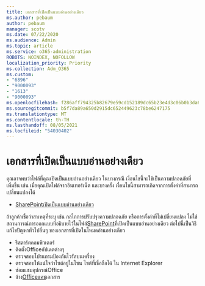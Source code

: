 ```yaml
---
title: เอกสารที่เปิดเป็นแบบอ่านอย่างเดียว
ms.author: pebaum
author: pebaum
manager: scotv
ms.date: 07/22/2020
ms.audience: Admin
ms.topic: article
ms.service: o365-administration
ROBOTS: NOINDEX, NOFOLLOW
localization_priority: Priority
ms.collection: Adm_O365
ms.custom:
- "6896"
- "9000093"
- "1613"
- "9000093"
ms.openlocfilehash: f286aff794325b82679e59cd152189dc65b23e4d3c06b0b3da65851cd767bbaa
ms.sourcegitcommit: b5f7da89a650d2915dc652449623c78be6247175
ms.translationtype: MT
ms.contentlocale: th-TH
ms.lasthandoff: 08/05/2021
ms.locfileid: "54030402"
---
```

# <a name="documents-opening-in-read-only"></a>เอกสารที่เปิดเป็นแบบอ่านอย่างเดียว

คุณอาจพบว่าไฟล์ที่คุณเปิดเป็นแบบอ่านอย่างเดียว ในบางกรณี เงื่อนไขนี้จะใช้เป็นความปลอดภัยที่เพิ่มขึ้น เช่น เมื่อคุณเปิดไฟล์จากอินเทอร์เน็ต และบางครั้ง เงื่อนไขนี้สามารถเกิดจากการตั้งค่าที่สามารถเปลี่ยนแปลงได้

- [SharePointเปิดเป็นแบบอ่านอย่างเดียว](https://docs.microsoft.com/sharepoint/troubleshoot/lists-and-libraries/files-open-as-read-only-and-cannot-check-in-or-out)

ถ้าลูกค้าเชื่อว่าสาเหตุที่ระบุ เช่น กลไกการปรับปรุงความปลอดภัย หรือการตั้งค่าที่ไม่เปลี่ยนแปลง ไม่ใช่สถานการณ์การออกแบบที่อธิบายไว้ในไฟล์[SharePoint](https://docs.microsoft.com/sharepoint/troubleshoot/lists-and-libraries/files-open-as-read-only-and-cannot-check-in-or-out)ที่เปิดเป็นแบบอ่านอย่างเดียว ต่อไปนี้เป็นวิธีแก้ไขปัญหาทั่วไปอื่นๆ ของเอกสารที่เปิดในโหมดอ่านอย่างเดียว

- รีสตาร์ตคอมพิวเตอร์
- ติดตั้งOfficeอัปเดตต่างๆ
- ตรวจสอบโปรแกรมป้องกันไวรัสบนเครื่อง
- ตรวจสอบให้แน่ใจว่าไซต์อยู่ในโซน ไซต์ที่เชื่อถือได้ ใน Internet Explorer
- ซ่อมแซมอุปกรณ์Office
- ล้าง[Officeแคช](https://support.microsoft.com/office/delete-your-office-document-cache-b1d3765e-d71b-4bb8-99ca-acd22c42995d?ui=en-us&rs=en-us&ad=us)เอกสาร

